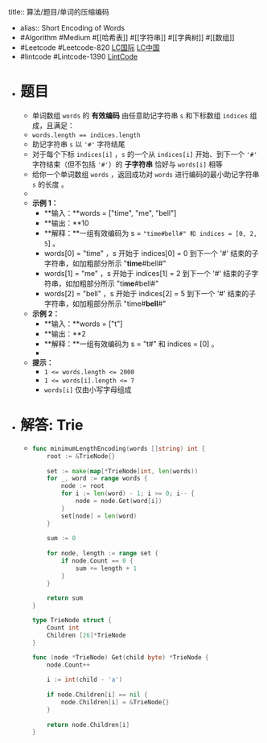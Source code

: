 title:: 算法/题目/单词的压缩编码

- alias:: Short Encoding of Words
- #Algorithm #Medium #[[哈希表]] #[[字符串]] #[[字典树]] #[[数组]]
- #Leetcode #Leetcode-820 [LC国际](https://leetcode.com/problems/short-encoding-of-words/) [LC中国](https://leetcode-cn.com/problems/short-encoding-of-words/)
- #lintcode #Lintcode-1390 [LintCode](https://www.lintcode.com/problem/1390/)
- # 题目
	- 单词数组 `words` 的 **有效编码** 由任意助记字符串 `s` 和下标数组 `indices` 组成，且满足：
	- `words.length == indices.length`
	- 助记字符串 `s` 以 `'#'` 字符结尾
	- 对于每个下标 `indices[i]` ，`s` 的一个从 `indices[i]` 开始、到下一个 `'#'` 字符结束（但不包括 `'#'`）的 **子字符串** 恰好与 `words[i]` 相等
	- 给你一个单词数组 `words` ，返回成功对 `words` 进行编码的最小助记字符串 `s` 的长度 。
	-
	- **示例 1：**
		- **输入：**words = ["time", "me", "bell"]
		- **输出：**10
		- **解释：**一组有效编码为 s = `"time#bell#" 和 indices = [0, 2, 5`] 。
		- words[0] = "time" ，s 开始于 indices[0] = 0 到下一个 '#' 结束的子字符串，如加粗部分所示 "**time**#bell#"
		- words[1] = "me" ，s 开始于 indices[1] = 2 到下一个 '#' 结束的子字符串，如加粗部分所示 "ti**me**#bell#"
		- words[2] = "bell" ，s 开始于 indices[2] = 5 到下一个 '#' 结束的子字符串，如加粗部分所示 "time#**bell**#"
	- **示例 2：**
		- **输入：**words = ["t"]
		- **输出：**2
		- **解释：**一组有效编码为 s = "t#" 和 indices = [0] 。
		-
	- **提示：**
		- `1 <= words.length <= 2000`
		- `1 <= words[i].length <= 7`
		- `words[i]` 仅由小写字母组成
- # 解答: Trie
	- ```go
	  func minimumLengthEncoding(words []string) int {
	      root := &TrieNode{}
	      
	      set := make(map[*TrieNode]int, len(words))
	      for _, word := range words {
	          node := root
	          for i := len(word) - 1; i >= 0; i-- {
	              node = node.Get(word[i])
	          }
	          set[node] = len(word)
	      }
	      
	      sum := 0
	      
	      for node, length := range set {
	          if node.Count == 0 {
	              sum += length + 1
	          }
	      }
	      
	      return sum
	  }
	  
	  type TrieNode struct {
	      Count int
	      Children [26]*TrieNode
	  }
	  
	  func (node *TrieNode) Get(child byte) *TrieNode {
	      node.Count++
	      
	      i := int(child - 'a')
	      
	      if node.Children[i] == nil {
	          node.Children[i] = &TrieNode{}
	      }
	      
	      return node.Children[i]
	  }
	  ```